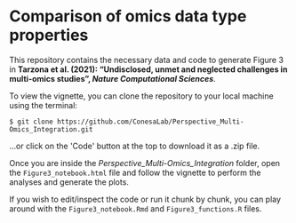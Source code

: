 # Comparison of omics data type properties
This repository contains the necessary data and code to generate Figure 3 in 
**Tarzona et al. (2021): “Undisclosed, unmet and neglected challenges in multi-omics studies”, *Nature Computational Sciences***.

To view the vignette, you can clone the repository to your local machine using the terminal:

```
$ git clone https://github.com/ConesaLab/Perspective_Multi-Omics_Integration.git
```

...or click on the 'Code' button at the top to download it as a .zip file.

Once you are inside the *Perspective_Multi-Omics_Integration* folder, open the `Figure3_notebook.html` file 
and follow the vignette to perform the analyses and generate the plots.

If you wish to edit/inspect the code or run it chunk by chunk, you can play around with the 
`Figure3_notebook.Rmd` and `Figure3_functions.R` files.
